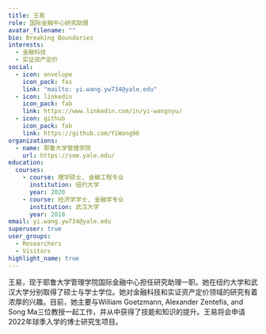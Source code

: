 ```yaml
---
title: 王易
role: 国际金融中心研究助理
avatar_filename: ""
bio: Breaking Boundaries
interests:
  - 金融科技
  - 实证资产定价
social:
  - icon: envelope
    icon_pack: fas
    link: "mailto: yi.wang.yw734@yale.edu"
  - icon: linkedin
    icon_pack: fab
    link: https://www.linkedin.com/in/yi-wangnyu/
  - icon: github
    icon_pack: fab
    link: https://github.com/YiWang96
organizations:
  - name: 耶鲁大学管理学院
    url: https://som.yale.edu/
education:
  courses:
    - course: 理学硕士, 金融工程专业
      institution: 纽约大学
      year: 2020
    - course: 经济学学士, 金融学专业
      institution: 武汉大学
      year: 2018
email: yi.wang.yw734@yale.edu
superuser: true
user_groups:
  - Researchers
  - Visitors
highlight_name: true
---
```

王易，现于耶鲁大学管理学院国际金融中心担任研究助理一职。她在纽约大学和武汉大学分别取得了硕士与学士学位。她对金融科技和实证资产定价领域的研究有着浓厚的兴趣。目前，她主要与William Goetzmann, Alexander Zentefis, and Song Ma三位教授一起工作，并从中获得了技能和知识的提升。王易将会申请2022年球季入学的博士研究生项目。
